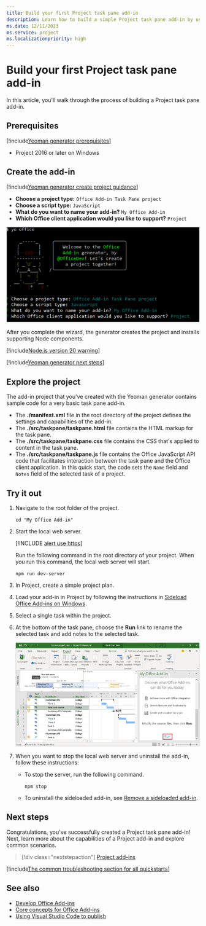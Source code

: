```yaml
---
title: Build your first Project task pane add-in
description: Learn how to build a simple Project task pane add-in by using the Office JS API.
ms.date: 12/11/2023
ms.service: project
ms.localizationpriority: high
---
```


# Build your first Project task pane add-in

In this article, you'll walk through the process of building a Project task pane add-in.

## Prerequisites

[!include[Yeoman generator prerequisites](../includes/quickstart-yo-prerequisites.md)]

- Project 2016 or later on Windows

## Create the add-in

[!include[Yeoman generator create project guidance](../includes/yo-office-command-guidance.md)]

- **Choose a project type:** `Office Add-in Task Pane project`
- **Choose a script type:** `JavaScript`
- **What do you want to name your add-in?** `My Office Add-in`
- **Which Office client application would you like to support?** `Project`

![The prompts and answers for the Yeoman generator in a command line interface.](../images/yo-office-project.png)

After you complete the wizard, the generator creates the project and installs supporting Node components.

[!include[Node.js version 20 warning](../includes/node-20-warning-note.md)]

[!include[Yeoman generator next steps](../includes/yo-office-next-steps.md)]

## Explore the project

The add-in project that you've created with the Yeoman generator contains sample code for a very basic task pane add-in.

- The **./manifest.xml** file in the root directory of the project defines the settings and capabilities of the add-in.
- The **./src/taskpane/taskpane.html** file contains the HTML markup for the task pane.
- The **./src/taskpane/taskpane.css** file contains the CSS that's applied to content in the task pane.
- The **./src/taskpane/taskpane.js** file contains the Office JavaScript API code that facilitates interaction between the task pane and the Office client application. In this quick start, the code sets the `Name` field and `Notes` field of the selected task of a project.

## Try it out

1. Navigate to the root folder of the project.

    ```command&nbsp;line
    cd "My Office Add-in"
    ```

1. Start the local web server.

    [!INCLUDE [alert use https](../includes/alert-use-https.md)]

    Run the following command in the root directory of your project. When you run this command, the local web server will start.

    ```command&nbsp;line
    npm run dev-server
    ```

1. In Project, create a simple project plan.

1. Load your add-in in Project by following the instructions in [Sideload Office Add-ins on Windows](../testing/create-a-network-shared-folder-catalog-for-task-pane-and-content-add-ins.md).

1. Select a single task within the project.

1. At the bottom of the task pane, choose the **Run** link to rename the selected task and add notes to the selected task.

    ![The Project application with the task pane add-in loaded.](../images/project-quickstart-addin-1.png)

1. When you want to stop the local web server and uninstall the add-in, follow these instructions:

    - To stop the server, run the following command.

        ```command&nbsp;line
        npm stop
        ```

    - To uninstall the sideloaded add-in, see [Remove a sideloaded add-in](../testing/create-a-network-shared-folder-catalog-for-task-pane-and-content-add-ins.md#remove-a-sideloaded-add-in).

## Next steps

Congratulations, you've successfully created a Project task pane add-in! Next, learn more about the capabilities of a Project add-in and explore common scenarios.

> [!div class="nextstepaction"]
> [Project add-ins](../project/project-add-ins.md)

[!include[The common troubleshooting section for all quickstarts](../includes/quickstart-troubleshooting.md)]

## See also

- [Develop Office Add-ins](../develop/develop-overview.md)
- [Core concepts for Office Add-ins](../overview/core-concepts-office-add-ins.md)
- [Using Visual Studio Code to publish](../publish/publish-add-in-vs-code.md#using-visual-studio-code-to-publish)
